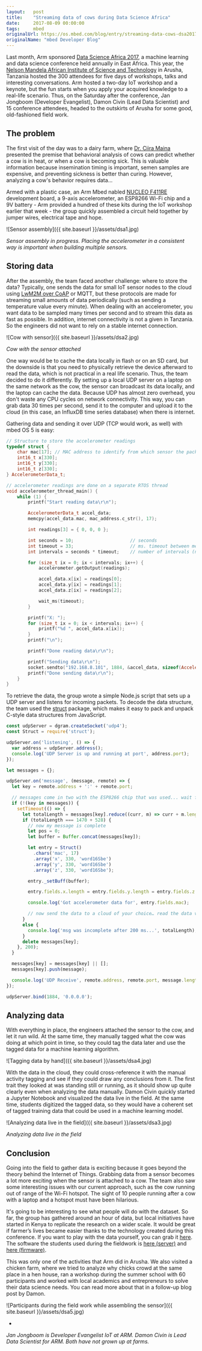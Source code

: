 ```yaml
---
layout:   post
title:    "Streaming data of cows during Data Science Africa"
date:     2017-08-09 00:00:00
tags:     mbed
originalUrl: https://os.mbed.com/blog/entry/streaming-data-cows-dsa2017/
originalName: "mbed Developer Blog"
---
```


Last month, Arm sponsored [Data Science Africa 2017](http://www.datascienceafrica.org/dsa2017/), a machine learning and data science conference held annually in East Africa. This year, the [Nelson Mandela African Institute of Science and Technology](http://www.nm-aist.ac.tz) in Arusha, Tanzania hosted the 300 attendees for five days of workshops, talks and interesting conversations. Arm hosted a two-day IoT workshop and a keynote, but the fun starts when you apply your acquired knowledge to a real-life scenario. Thus, on the Saturday after the conference, Jan Jongboom (Developer Evangelist), Damon Civin (Lead Data Scientist)  and 15 conference attendees, headed to the outskirts of Arusha for some good, old-fashioned field work.

<!--more-->

## The problem

The first visit of the day was to a dairy farm, where [Dr. Ciira Maina](https://ke.linkedin.com/in/ciira-maina-b0b10a26) presented the premise that behavioral analysis of cows can predict whether a cow is in heat, or when a cow is becoming sick. This is valuable information because insemination timing is important, semen samples are expensive, and preventing sickness is better than curing. However, analyzing a cow's behavior requires data…

Armed with a plastic case, an Arm Mbed nabled [NUCLEO F411RE](https://developer.mbed.org/platforms/ST-Nucleo-F411RE/) development board, a 9-axis accelerometer, an ESP8266 Wi-Fi chip and a 9V battery - Arm provided a hundred of these kits during the IoT workshop earlier that week - the group quickly assembled a circuit held together by jumper wires, electrical tape and hope.


![Sensor assembly]({{ site.baseurl }}/assets/dsa1.jpg)

*Sensor assembly in progress. Placing the accelerometer in a consistent way is important when building multiple sensors.*

## Storing data

After the assembly, the team faced another challenge: where to store the data? Typically, one sends the data for small IoT sensor nodes to the cloud using [LwM2M over CoAP](https://connector.mbed.com) or MQTT, but these protocols are made for streaming small amounts of data periodically (such as sending a temperature value every minute). When dealing with an accelerometer, you want data to be sampled many times per second and to stream this data as fast as possible. In addition, internet connectivity is not a given in Tanzania. So the engineers did not want to rely on a stable internet connection.


![Cow with sensor]({{ site.baseurl }}/assets/dsa2.jpg)

*Cow with the sensor attached*

One way would be to cache the data locally in flash or on an SD card, but the downside is that you need to physically retrieve the device afterward to read the data, which is not practical in a real life scenario. Thus, the team decided to do it differently. By setting up a local UDP server on a laptop on the same network as the cow, the sensor can broadcast its data locally, and the laptop can cache the data. Because UDP has almost zero overhead, you don't waste any CPU cycles on network connectivity. This way, you can grab data 30 times per second, send it to the computer and upload it to the cloud (in this case, an InfluxDB time series database) when there is internet.

Gathering data and sending it over UDP (TCP would work, as well) with mbed OS 5 is easy:

```cpp
// Structure to store the accelerometer readings
typedef struct {
    char mac[17]; // MAC address to identify from which sensor the packets came
    int16_t x[330];
    int16_t y[330];
    int16_t z[330];
} AccelerometerData_t;

// accelerometer readings are done on a separate RTOS thread
void accelerometer_thread_main() {
    while (1) {
        printf("Start reading data\r\n");

        AccelerometerData_t accel_data;
        memcpy(accel_data.mac, mac_address.c_str(), 17);

        int readings[3] = { 0, 0, 0 };

        int seconds = 10;                     // seconds
        int timeout = 33;                     // ms. timeout between measuring
        int intervals = seconds * timeout;    // number of intervals (needs to match the AccelerometerData_t type)

        for (size_t ix = 0; ix < intervals; ix++) {
            accelerometer.getOutput(readings);

            accel_data.x[ix] = readings[0];
            accel_data.y[ix] = readings[1];
            accel_data.z[ix] = readings[2];

            wait_ms(timeout);
        }

        printf("X: ");
        for (size_t ix = 0; ix < intervals; ix++) {
            printf("%d ", accel_data.x[ix]);
        }
        printf("\n");

        printf("Done reading data\r\n");

        printf("Sending data\r\n");
        socket.sendto("192.168.8.101", 1884, &accel_data, sizeof(AccelerometerData_t));
        printf("Done sending data\r\n");
    }
}
```

To retrieve the data, the group wrote a simple Node.js script that sets up a UDP server and listens for incoming packets. To decode the data structure, the team used the [struct](https://www.npmjs.com/package/struct) package, which makes it easy to pack and unpack C-style data structures from JavaScript.

```js
const udpServer = dgram.createSocket('udp4');
const Struct = require('struct');

udpServer.on('listening', () => {
  var address = udpServer.address();
  console.log('UDP Server is up and running at port', address.port);
});

let messages = {};

udpServer.on('message', (message, remote) => {
  let key = remote.address + ':' + remote.port;

  // messages come in two with the ESP8266 chip that was used... wait for the second one
  if (!(key in messages)) {
    setTimeout(() => {
      let totalLength = messages[key].reduce((curr, m) => curr + m.length, 0);
      if (totalLength === 1470 + 528) {
        // now my message is complete
        let pos = 0;
        let buffer = Buffer.concat(messages[key]);

        let entry = Struct()
          .chars('mac', 17)
          .array('x', 330, 'word16Sbe')
          .array('y', 330, 'word16Sbe')
          .array('z', 330, 'word16Sbe');

        entry._setBuff(buffer);

        entry.fields.x.length = entry.fields.y.length = entry.fields.z.length = 330;

        console.log('Got accelerometer data for', entry.fields.mac);

        // now send the data to a cloud of your choice… read the data via `Array.from(entry.fields.x)`
      }
      else {
        console.log('msg was incomplete after 200 ms...', totalLength);
      }
      delete messages[key];
    }, 200);
  }

  messages[key] = messages[key] || [];
  messages[key].push(message);

  console.log('UDP Receive', remote.address, remote.port, message.length);
});

udpServer.bind(1884, '0.0.0.0');
```

## Analyzing data

With everything in place, the engineers attached the sensor to the cow, and let it run wild. At the same time, they manually tagged what the cow was doing at which point in time, so they could tag the data later and use the tagged data for a machine learning algorithm.


![Tagging data by hand]({{ site.baseurl }}/assets/dsa4.jpg)

With the data in the cloud, they could cross-reference it with the manual activity tagging and see if they could draw any conclusions from it. The first trait they looked at was standing still or running, as it should show up quite clearly even when analyzing the data manually. Damon Civin quickly started a Jupyter Notebook and visualized the data live in the field. At the same time, students digitized the tagged data, so they would have a coherent set of tagged training data that could be used in a machine learning model.


![Analyzing data live in the field]({{ site.baseurl }}/assets/dsa3.jpg)

*Analyzing data live in the field*

## Conclusion

Going into the field to gather data is exciting because it goes beyond the theory behind the Internet of Things. Grabbing data from a sensor becomes a lot more exciting when the sensor is attached to a cow. The team also saw some interesting issues with our current approach, such as the cow running out of range of the Wi-Fi hotspot. The sight of 10 people running after a cow with a laptop and a hotspot must have been hilarious.

It's going to be interesting to see what people will do with the dataset. So far, the group has gathered around an hour of data, but local initiatives have started in Kenya to replicate the research on a wider scale. It would be great if farmer’s lives became easier thanks to the technology created during this conference. If you want to play with the data yourself, you can grab it [here](https://github.com/ARMmbed/dsa-2017/tree/master/fieldwork-results/cows). The software the students used during the fieldwork is [here (server)](https://github.com/janjongboom/dsa2017-fieldwork-server) and [here (firmware)](https://github.com/janjongboom/dsa2017-fieldwork-fw).

This was only one of the activities that Arm did in Arusha. We also visited a chicken farm, where we tried to analyze why chicks crowd at the same place in a hen house, ran a workshop during the summer school with 60 participants and worked with local academics and entrepreneurs to solve their data science needs. You can read more about that in a follow-up blog post by Damon.


![Participants during the field work while assembling the sensor]({{ site.baseurl }}/assets/dsa5.jpg)

-

*Jan Jongboom is Developer Evangelist IoT at ARM. Damon Civin is Lead Data Scientist for ARM. Both have not grown up at farms.*
